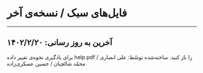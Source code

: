 # فایل‌های سبک / نسخه‌ی آخر
---
آخرین به روز رسانی: ۱۴۰۲/۲/۲۰
---
برای یاد‌گیری نحوه‌ی تغییر داده help.pdf را باز کنید.
ساخته‌شده توسّط: علی انصاری / محمّد شالچیان / حسین عسکری‌زاده
